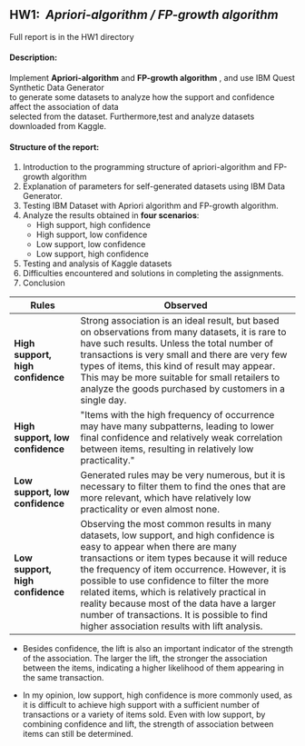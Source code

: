## HW1: &nbsp;*Apriori-algorithm / FP-growth algorithm*
Full report is in the HW1 directory
#### Description:<br>
Implement **Apriori-algorithm** and **FP-growth algorithm** , and use IBM Quest Synthetic Data Generator <br>
to generate some datasets to analyze how the support and confidence affect the association of data <br>
selected from the dataset. Furthermore,test and analyze datasets downloaded from Kaggle.

#### Structure of the report:<br>
1. Introduction to the programming structure of apriori-algorithm and FP-growth algorithm
2. Explanation of parameters for self-generated datasets using IBM Data Generator.
3. Testing IBM Dataset with Apriori algorithm and FP-growth algorithm.
4. Analyze the results obtained in **four scenarios**:
   * High support, high confidence
   * High support, low confidence
   * Low support, low confidence
   * Low support, high confidence
5. Testing and analysis of Kaggle datasets
6. Difficulties encountered and solutions in completing the assignments.
7. Conclusion

|      Rules         |     Observed       |
| ------------------ | ------------------ |
| **High support, high confidence**  | Strong association is an ideal result, but based on observations from many datasets, it is rare to have such results. Unless the total number of transactions is very small and there are very few types of items, this kind of result may appear. This may be more suitable for small retailers to analyze the goods purchased by customers in a single day.  |
| **High support, low confidence**  | "Items with the high frequency of occurrence may have many subpatterns, leading to lower final confidence and relatively weak correlation between items, resulting in relatively low practicality."  |
| **Low support, low confidence**  | Generated rules may be very numerous, but it is necessary to filter them to find the ones that are more relevant, which have relatively low practicality or even almost none.  |
| **Low support, high confidence**  | Observing the most common results in many datasets, low support, and high confidence is easy to appear when there are many transactions or item types because it will reduce the frequency of item occurrence. However, it is possible to use confidence to filter the more related items, which is relatively practical in reality because most of the data have a larger number of transactions. It is possible to find higher association results with lift analysis.  |

* Besides confidence, the lift is also an important indicator of the strength of the association. The larger the lift, the stronger the association between the items, indicating a higher likelihood of them appearing in the same transaction.

* In my opinion, low support, high confidence is more commonly used, as it is difficult to achieve high support with a sufficient number of transactions or a variety of items sold. Even with low support, by combining confidence and lift, the strength of association between items can still be determined.
